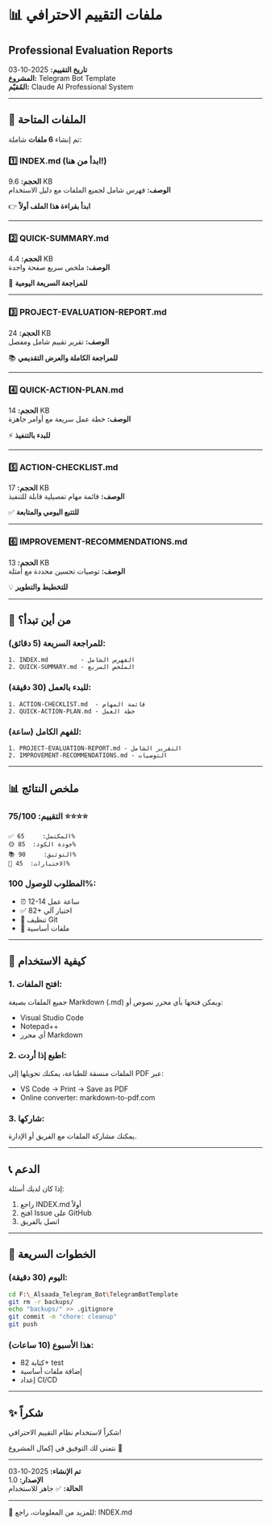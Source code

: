 # 📊 ملفات التقييم الاحترافي
## Professional Evaluation Reports

**تاريخ التقييم:** 2025-10-03  
**المشروع:** Telegram Bot Template  
**المُقيّم:** Claude AI Professional System

---

## 📁 الملفات المتاحة

تم إنشاء **6 ملفات** شاملة:

### 1️⃣ INDEX.md (ابدأ من هنا!)
**الحجم:** 9.6 KB  
**الوصف:** فهرس شامل لجميع الملفات مع دليل الاستخدام

👉 **ابدأ بقراءة هذا الملف أولاً**

---

### 2️⃣ QUICK-SUMMARY.md
**الحجم:** 4.4 KB  
**الوصف:** ملخص سريع صفحة واحدة

📌 **للمراجعة السريعة اليومية**

---

### 3️⃣ PROJECT-EVALUATION-REPORT.md
**الحجم:** 24 KB  
**الوصف:** تقرير تقييم شامل ومفصل

📚 **للمراجعة الكاملة والعرض التقديمي**

---

### 4️⃣ QUICK-ACTION-PLAN.md
**الحجم:** 14 KB  
**الوصف:** خطة عمل سريعة مع أوامر جاهزة

⚡ **للبدء بالتنفيذ**

---

### 5️⃣ ACTION-CHECKLIST.md
**الحجم:** 17 KB  
**الوصف:** قائمة مهام تفصيلية قابلة للتنفيذ

✅ **للتتبع اليومي والمتابعة**

---

### 6️⃣ IMPROVEMENT-RECOMMENDATIONS.md
**الحجم:** 13 KB  
**الوصف:** توصيات تحسين محددة مع أمثلة

💡 **للتخطيط والتطوير**

---

## 🚀 من أين تبدأ؟

### للمراجعة السريعة (5 دقائق):
```
1. INDEX.md         - الفهرس الشامل
2. QUICK-SUMMARY.md - الملخص السريع
```

### للبدء بالعمل (30 دقيقة):
```
1. ACTION-CHECKLIST.md  - قائمة المهام
2. QUICK-ACTION-PLAN.md - خطة العمل
```

### للفهم الكامل (ساعة):
```
1. PROJECT-EVALUATION-REPORT.md - التقرير الشامل
2. IMPROVEMENT-RECOMMENDATIONS.md - التوصيات
```

---

## 📊 ملخص النتائج

### التقييم: **75/100** ⭐⭐⭐⭐

```
✅ المكتمل:     65%
🟡 جودة الكود:  85%
📚 التوثيق:     90%
🧪 الاختبارات:  45%
```

### المطلوب للوصول 100%:
- ⏰ 12-14 ساعة عمل
- ✅ 82+ اختبار آلي
- 🧹 تنظيف Git
- 📄 ملفات أساسية

---

## 💾 كيفية الاستخدام

### 1. افتح الملفات:
جميع الملفات بصيغة Markdown (.md) ويمكن فتحها بأي محرر نصوص أو:
- Visual Studio Code
- Notepad++
- أي محرر Markdown

### 2. اطبع إذا أردت:
الملفات منسقة للطباعة، يمكنك تحويلها إلى PDF عبر:
- VS Code → Print → Save as PDF
- Online converter: markdown-to-pdf.com

### 3. شاركها:
يمكنك مشاركة الملفات مع الفريق أو الإدارة.

---

## 📞 الدعم

إذا كان لديك أسئلة:
1. راجع INDEX.md أولاً
2. افتح Issue على GitHub
3. اتصل بالفريق

---

## 🎯 الخطوات السريعة

### اليوم (30 دقيقة):
```bash
cd F:\_Alsaada_Telegram_Bot\TelegramBotTemplate
git rm -r backups/
echo "backups/" >> .gitignore
git commit -m "chore: cleanup"
git push
```

### هذا الأسبوع (10 ساعات):
- كتابة 82+ test
- إضافة ملفات أساسية
- إعداد CI/CD

---

## ✨ شكراً

شكراً لاستخدام نظام التقييم الاحترافي!

نتمنى لك التوفيق في إكمال المشروع 🚀

---

**تم الإنشاء:** 2025-10-03  
**الإصدار:** 1.0  
**الحالة:** ✅ جاهز للاستخدام

---

📧 للمزيد من المعلومات، راجع: INDEX.md
